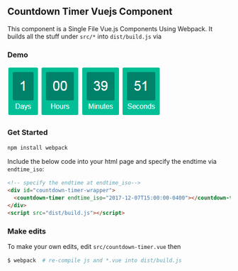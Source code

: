 ## Countdown Timer Vuejs Component
This component is a Single File Vue.js Components Using Webpack. It builds all the stuff under `src/*` into `dist/build.js` via

### Demo
![countdown-timer](./countdown-timer.png)

### Get Started
```bash
npm install webpack
```

Include the below code into your html page and specify the endtime via `endtime_iso`:

```html
<!-- specify the endtime at endtime_iso-->
<div id="countdown-timer-wrapper">
  <countdown-timer endtime_iso="2017-12-07T15:00:00-0400"></countdown-timer>
</div>
<script src="dist/build.js"></script>
```

### Make edits
To make your own edits, edit `src/countdown-timer.vue` then
```bash
$ webpack  # re-compile js and *.vue into dist/build.js
```
